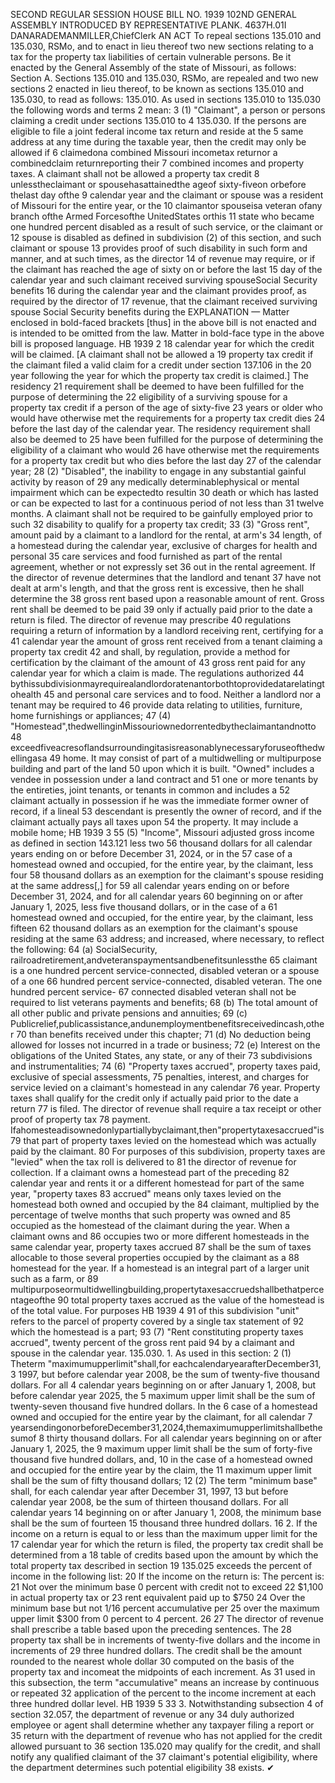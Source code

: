 SECOND REGULAR SESSION
HOUSE BILL NO. 1939
102ND GENERAL ASSEMBLY
INTRODUCED BY REPRESENTATIVE PLANK.
4637H.01I DANARADEMANMILLER,ChiefClerk
AN ACT
To repeal sections 135.010 and 135.030, RSMo, and to enact in lieu thereof two new sections
relating to a tax for the property tax liabilities of certain vulnerable persons.
Be it enacted by the General Assembly of the state of Missouri, as follows:
Section A. Sections 135.010 and 135.030, RSMo, are repealed and two new sections
2 enacted in lieu thereof, to be known as sections 135.010 and 135.030, to read as follows:
135.010. As used in sections 135.010 to 135.030 the following words and terms
2 mean:
3 (1) "Claimant", a person or persons claiming a credit under sections 135.010 to
4 135.030. If the persons are eligible to file a joint federal income tax return and reside at the
5 same address at any time during the taxable year, then the credit may only be allowed if
6 claimedona combined Missouri incometax returnor a combinedclaim returnreporting their
7 combined incomes and property taxes. A claimant shall not be allowed a property tax credit
8 unlesstheclaimant or spousehasattainedthe ageof sixty-fiveon orbefore thelast day ofthe
9 calendar year and the claimant or spouse was a resident of Missouri for the entire year, or the
10 claimantor spouseisa veteran ofany branch ofthe Armed Forcesofthe UnitedStates orthis
11 state who became one hundred percent disabled as a result of such service, or the claimant or
12 spouse is disabled as defined in subdivision (2) of this section, and such claimant or spouse
13 provides proof of such disability in such form and manner, and at such times, as the director
14 of revenue may require, or if the claimant has reached the age of sixty on or before the last
15 day of the calendar year and such claimant received surviving spouseSocial Security benefits
16 during the calendar year and the claimant provides proof, as required by the director of
17 revenue, that the claimant received surviving spouse Social Security benefits during the
EXPLANATION — Matter enclosed in bold-faced brackets [thus] in the above bill is not enacted and is
intended to be omitted from the law. Matter in bold-face type in the above bill is proposed language.
HB 1939 2
18 calendar year for which the credit will be claimed. [A claimant shall not be allowed a
19 property tax credit if the claimant filed a valid claim for a credit under section 137.106 in the
20 year following the year for which the property tax credit is claimed.] The residency
21 requirement shall be deemed to have been fulfilled for the purpose of determining the
22 eligibility of a surviving spouse for a property tax credit if a person of the age of sixty-five
23 years or older who would have otherwise met the requirements for a property tax credit dies
24 before the last day of the calendar year. The residency requirement shall also be deemed to
25 have been fulfilled for the purpose of determining the eligibility of a claimant who would
26 have otherwise met the requirements for a property tax credit but who dies before the last day
27 of the calendar year;
28 (2) "Disabled", the inability to engage in any substantial gainful activity by reason of
29 any medically determinablephysical or mental impairment which can be expectedto resultin
30 death or which has lasted or can be expected to last for a continuous period of not less than
31 twelve months. A claimant shall not be required to be gainfully employed prior to such
32 disability to qualify for a property tax credit;
33 (3) "Gross rent", amount paid by a claimant to a landlord for the rental, at arm's
34 length, of a homestead during the calendar year, exclusive of charges for health and personal
35 care services and food furnished as part of the rental agreement, whether or not expressly set
36 out in the rental agreement. If the director of revenue determines that the landlord and tenant
37 have not dealt at arm's length, and that the gross rent is excessive, then he shall determine the
38 gross rent based upon a reasonable amount of rent. Gross rent shall be deemed to be paid
39 only if actually paid prior to the date a return is filed. The director of revenue may prescribe
40 regulations requiring a return of information by a landlord receiving rent, certifying for a
41 calendar year the amount of gross rent received from a tenant claiming a property tax credit
42 and shall, by regulation, provide a method for certification by the claimant of the amount of
43 gross rent paid for any calendar year for which a claim is made. The regulations authorized
44 bythissubdivisionmayrequirealandlordoratenantorbothtoprovidedatarelatingtohealth
45 and personal care services and to food. Neither a landlord nor a tenant may be required to
46 provide data relating to utilities, furniture, home furnishings or appliances;
47 (4) "Homestead",thedwellinginMissouriownedorrentedbytheclaimantandnotto
48 exceedfiveacresoflandsurroundingitasisreasonablynecessaryforuseofthedwellingasa
49 home. It may consist of part of a multidwelling or multipurpose building and part of the land
50 upon which it is built. "Owned" includes a vendee in possession under a land contract and
51 one or more tenants by the entireties, joint tenants, or tenants in common and includes a
52 claimant actually in possession if he was the immediate former owner of record, if a lineal
53 descendant is presently the owner of record, and if the claimant actually pays all taxes upon
54 the property. It may include a mobile home;
HB 1939 3
55 (5) "Income", Missouri adjusted gross income as defined in section 143.121 less two
56 thousand dollars for all calendar years ending on or before December 31, 2024, or in the
57 case of a homestead owned and occupied, for the entire year, by the claimant, less four
58 thousand dollars as an exemption for the claimant's spouse residing at the same address[,] for
59 all calendar years ending on or before December 31, 2024, and for all calendar years
60 beginning on or after January 1, 2025, less five thousand dollars, or in the case of a
61 homestead owned and occupied, for the entire year, by the claimant, less fifteen
62 thousand dollars as an exemption for the claimant's spouse residing at the same
63 address; and increased, where necessary, to reflect the following:
64 (a) SocialSecurity, railroadretirement,andveteranspaymentsandbenefitsunlessthe
65 claimant is a one hundred percent service-connected, disabled veteran or a spouse of a one
66 hundred percent service-connected, disabled veteran. The one hundred percent service-
67 connected disabled veteran shall not be required to list veterans payments and benefits;
68 (b) The total amount of all other public and private pensions and annuities;
69 (c) Publicrelief,publicassistance,andunemploymentbenefitsreceivedincash,other
70 than benefits received under this chapter;
71 (d) No deduction being allowed for losses not incurred in a trade or business;
72 (e) Interest on the obligations of the United States, any state, or any of their
73 subdivisions and instrumentalities;
74 (6) "Property taxes accrued", property taxes paid, exclusive of special assessments,
75 penalties, interest, and charges for service levied on a claimant's homestead in any calendar
76 year. Property taxes shall qualify for the credit only if actually paid prior to the date a return
77 is filed. The director of revenue shall require a tax receipt or other proof of property tax
78 payment. Ifahomesteadisownedonlypartiallybyclaimant,then"propertytaxesaccrued"is
79 that part of property taxes levied on the homestead which was actually paid by the claimant.
80 For purposes of this subdivision, property taxes are "levied" when the tax roll is delivered to
81 the director of revenue for collection. If a claimant owns a homestead part of the preceding
82 calendar year and rents it or a different homestead for part of the same year, "property taxes
83 accrued" means only taxes levied on the homestead both owned and occupied by the
84 claimant, multiplied by the percentage of twelve months that such property was owned and
85 occupied as the homestead of the claimant during the year. When a claimant owns and
86 occupies two or more different homesteads in the same calendar year, property taxes accrued
87 shall be the sum of taxes allocable to those several properties occupied by the claimant as a
88 homestead for the year. If a homestead is an integral part of a larger unit such as a farm, or
89 multipurposeormultidwellingbuilding,propertytaxesaccruedshallbethatpercentageofthe
90 total property taxes accrued as the value of the homestead is of the total value. For purposes
HB 1939 4
91 of this subdivision "unit" refers to the parcel of property covered by a single tax statement of
92 which the homestead is a part;
93 (7) "Rent constituting property taxes accrued", twenty percent of the gross rent paid
94 by a claimant and spouse in the calendar year.
135.030. 1. As used in this section:
2 (1) Theterm "maximumupperlimit"shall,for eachcalendaryearafterDecember31,
3 1997, but before calendar year 2008, be the sum of twenty-five thousand dollars. For all
4 calendar years beginning on or after January 1, 2008, but before calendar year 2025, the
5 maximum upper limit shall be the sum of twenty-seven thousand five hundred dollars. In the
6 case of a homestead owned and occupied for the entire year by the claimant, for all calendar
7 yearsendingonorbeforeDecember31,2024,themaximumupperlimitshallbethesumof
8 thirty thousand dollars. For all calendar years beginning on or after January 1, 2025, the
9 maximum upper limit shall be the sum of forty-five thousand five hundred dollars, and,
10 in the case of a homestead owned and occupied for the entire year by the claim, the
11 maximum upper limit shall be the sum of fifty thousand dollars;
12 (2) The term "minimum base" shall, for each calendar year after December 31, 1997,
13 but before calendar year 2008, be the sum of thirteen thousand dollars. For all calendar years
14 beginning on or after January 1, 2008, the minimum base shall be the sum of fourteen
15 thousand three hundred dollars.
16 2. If the income on a return is equal to or less than the maximum upper limit for the
17 calendar year for which the return is filed, the property tax credit shall be determined from a
18 table of credits based upon the amount by which the total property tax described in section
19 135.025 exceeds the percent of income in the following list:
20 If the income on the return is: The percent is:
21 Not over the minimum base 0 percent with credit not to exceed
22 $1,100 in actual property tax or
23 rent equivalent paid up to $750
24 Over the minimum base but not 1/16 percent accumulative per
25 over the maximum upper limit $300 from 0 percent to 4 percent.
26
27 The director of revenue shall prescribe a table based upon the preceding sentences. The
28 property tax shall be in increments of twenty-five dollars and the income in increments of
29 three hundred dollars. The credit shall be the amount rounded to the nearest whole dollar
30 computed on the basis of the property tax and incomeat the midpoints of each increment. As
31 used in this subsection, the term "accumulative" means an increase by continuous or repeated
32 application of the percent to the income increment at each three hundred dollar level.
HB 1939 5
33 3. Notwithstanding subsection 4 of section 32.057, the department of revenue or any
34 duly authorized employee or agent shall determine whether any taxpayer filing a report or
35 return with the department of revenue who has not applied for the credit allowed pursuant to
36 section 135.020 may qualify for the credit, and shall notify any qualified claimant of the
37 claimant's potential eligibility, where the department determines such potential eligibility
38 exists.
✔